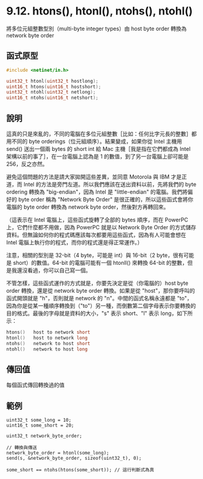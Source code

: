 # 9.12. htons(), htonl(), ntohs(), ntohl()

將多位元組整數型別（multi-byte integer types）由 host byte order 轉換為 network byte order

## 函式原型

```c
#include <netinet/in.h>

uint32_t htonl(uint32_t hostlong);
uint16_t htons(uint16_t hostshort);
uint32_t ntohl(uint32_t netlong);
uint16_t ntohs(uint16_t netshort);
```

## 說明

這真的只是來亂的，不同的電腦在多位元組整數［比如：任何比字元長的整數］都用不同的 byte orderings（位元組順序）。結果變成，如果你從 Intel 主機用 send() 送出一個兩 bytes 的 short int 給 Mac 主機［我是指在它們都成為 Intel 架構以前的事了］，在一台電腦上認為是 1 的數值，到了另一台電腦上卻可能是 256，反之亦然。

避免這個問題的方法是請大家拋開這些差異，並同意 Motorola 與 IBM 才是正道，而 Intel 的方法是旁門左道。所以我們應該在送出資料以前，先將我們的 byte ordering 轉換為 "big-endian"，因為 Intel 是 "little-endian" 的電腦。我們將偏好的 byte order 稱為 "Network Byte Order" 是很正確的，所以這些函式會將你電腦的 byte order 轉換為 network byte order，然後對方再轉回來。

（這表示在 Intel 電腦上，這些函式旋轉了全部的 bytes 順序，而在 PowerPC 上，它們什麼都不用做，因為 PowerPC 就是以 Network Byte Order 的方式儲存資料。但無論如何你的程式碼應該每次都要用這些函式，因為有人可能會想在 Intel 電腦上執行你的程式，而你的程式還是得正常運作。）

注意，相關的型別是 32-bit（4 byte，可能是 int）與 16-bit（2 byte，很有可能是 short）的數值。64-bit 的電腦可能有一個 htonll() 來轉換 64-bit 的整數，但是我還沒看過，你可以自己寫一個。

不管怎樣，這些函式運作的方式就是，你要先決定是從（你電腦的）host byte order 轉換，還是從 network byte order 轉換。如果是從 "host"，那你要呼叫的函式開頭就是 "h"，否則就是 network 的 "n"。中間的函式名稱永遠都是 "to"，因為你是從某一種順序轉換到（"to"）另一種，而倒數第二個字母表示你要轉換的目的格式。最後的字母就是資料的大小，"s" 表示 short、"l" 表示 long，如下所示：

```c
htons()   host to network short
htonl()   host to network long
ntohs()   network to host short
ntohl()   network to host long
```

## 傳回值

每個函式傳回轉換過的值

## 範例

```
uint32_t some_long = 10;
uint16_t some_short = 20;

uint32_t network_byte_order;

// 轉換與傳送
network_byte_order = htonl(some_long);
send(s, &network_byte_order, sizeof(uint32_t), 0);

some_short == ntohs(htons(some_short)); // 這行判斷式為真
```
